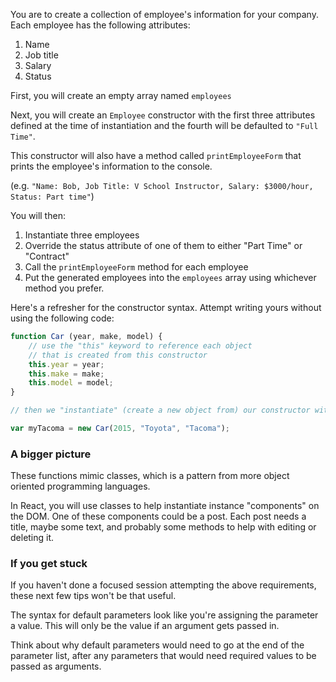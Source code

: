 You are to create a collection of employee's information for your company. Each employee has the following attributes:

1. Name
2. Job title
3. Salary
4. Status

First, you will create an empty array named `employees`

Next, you will create an `Employee` constructor with the first three attributes defined at the time of instantiation and the fourth will be defaulted to `"Full Time"`.

This constructor will also have a method called `printEmployeeForm` that prints the employee's information to the console.

(e.g. `"Name: Bob, Job Title: V School Instructor, Salary: $3000/hour, Status: Part time"`)

You will then:

1. Instantiate three employees
2. Override the status attribute of one of them to either "Part Time" or "Contract"
3. Call the `printEmployeeForm` method for each employee
4. Put the generated employees into the `employees` array using whichever method you prefer.

Here's a refresher for the constructor syntax. Attempt writing yours without using the following code:

```jsx
function Car (year, make, model) {
    // use the "this" keyword to reference each object
    // that is created from this constructor
    this.year = year;
    this.make = make;
    this.model = model;
}

// then we "instantiate" (create a new object from) our constructor with the "new" keyword and pass in the parameters:

var myTacoma = new Car(2015, "Toyota", "Tacoma");

```

### **A bigger picture**

These functions mimic classes, which is a pattern from more object oriented programming languages.

In React, you will use classes to help instantiate instance "components" on the DOM. One of these components could be a post. Each post needs a title, maybe some text, and probably some methods to help with editing or deleting it.

### **If you get stuck**

If you haven't done a focused session attempting the above requirements, these next few tips won't be that useful.

The syntax for default parameters look like you're assigning the parameter a value. This will only be the value if an argument gets passed in.

Think about why default parameters would need to go at the end of the parameter list, after any parameters that would need required values to be passed as arguments.